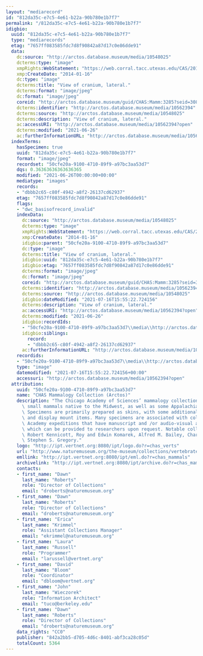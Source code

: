 ```yaml
---
layout: "mediarecord"
id: "812da35c-e7c5-4e61-b22a-90b780e1b7f7"
permalink: "/812da35c-e7c5-4e61-b22a-90b780e1b7f7"
idigbio:
  uuid: "812da35c-e7c5-4e61-b22a-90b780e1b7f7"
  type: "mediarecords"
  etag: "7657ff083585fdc7d8f90842a87d17c0e86dde91"
  data:
    dc:source: "http://arctos.database.museum/media/10548025"
    dcterms:type: "image"
    xmpRights:WebStatement: "https://web.corral.tacc.utexas.edu/CAS/20161217-02/jpg/chas_mamm_3285.8.jpg"
    xmp:CreateDate: "2014-01-16"
    dc:type: "image"
    dcterms:title: "View of cranium, lateral."
    dcterms:format: "image/jpeg"
    dc:format: "image/jpeg"
    coreid: "http://arctos.database.museum/guid/CHAS:Mamm:3285?seid=3088411"
    dcterms:identifier: "http://arctos.database.museum/media/10562394"
    dcterms:source: "http://arctos.database.museum/media/10548025"
    dcterms:description: "View of cranium, lateral."
    ac:accessURI: "http://arctos.database.museum/media/10562394?open"
    dcterms:modified: "2021-06-26"
    ac:furtherInformationURL: "http://arctos.database.museum/media/10562394"
  indexTerms:
    hasSpecimen: true
    uuid: "812da35c-e7c5-4e61-b22a-90b780e1b7f7"
    format: "image/jpeg"
    recordset: "50cfe20a-9100-4710-89f9-a97bc3aa53d7"
    dqs: 0.36363636363636365
    modified: "2021-06-26T00:00:00+00:00"
    mediatype: "images"
    records:
    - "dbbb2c65-c80f-4942-a8f2-26137cd62937"
    etag: "7657ff083585fdc7d8f90842a87d17c0e86dde91"
    flags:
    - "dwc_basisofrecord_invalid"
    indexData:
      dc:source: "http://arctos.database.museum/media/10548025"
      dcterms:type: "image"
      xmpRights:WebStatement: "https://web.corral.tacc.utexas.edu/CAS/20161217-02/jpg/chas_mamm_3285.8.jpg"
      xmp:CreateDate: "2014-01-16"
      idigbio:parent: "50cfe20a-9100-4710-89f9-a97bc3aa53d7"
      dc:type: "image"
      dcterms:title: "View of cranium, lateral."
      idigbio:uuid: "812da35c-e7c5-4e61-b22a-90b780e1b7f7"
      idigbio:etag: "7657ff083585fdc7d8f90842a87d17c0e86dde91"
      dcterms:format: "image/jpeg"
      dc:format: "image/jpeg"
      coreid: "http://arctos.database.museum/guid/CHAS:Mamm:3285?seid=3088411"
      dcterms:identifier: "http://arctos.database.museum/media/10562394"
      dcterms:source: "http://arctos.database.museum/media/10548025"
      idigbio:dateModified: "2021-07-16T15:55:22.724156"
      dcterms:description: "View of cranium, lateral."
      ac:accessURI: "http://arctos.database.museum/media/10562394?open"
      dcterms:modified: "2021-06-26"
      idigbio:recordIds:
      - "50cfe20a-9100-4710-89f9-a97bc3aa53d7\\media\\http://arctos.database.museum/media/10562394"
      idigbio:siblings:
        record:
        - "dbbb2c65-c80f-4942-a8f2-26137cd62937"
      ac:furtherInformationURL: "http://arctos.database.museum/media/10562394"
    recordids:
    - "50cfe20a-9100-4710-89f9-a97bc3aa53d7\\media\\http://arctos.database.museum/media/10562394"
    type: "image"
    datemodified: "2021-07-16T15:55:22.724156+00:00"
    accessuri: "http://arctos.database.museum/media/10562394?open"
  attribution:
    uuid: "50cfe20a-9100-4710-89f9-a97bc3aa53d7"
    name: "CHAS Mammalogy Collection (Arctos)"
    description: "The Chicago Academy of Sciences’ mammalogy collection contains mostly\
      \ small mammals native to the Midwest, as well as some Appalachian species.\
      \ Specimens are primarily prepared as skins, with some additional osteological\
      \ and display mount items. Many specimens are associated with collectors or\
      \ Academy expeditions that have manuscript and /or audio-visual archival material,\
      \ which can be provided to researchers upon request. Notable collectors include\
      \ Robert Kennicott, Roy and Edwin Komarek, Alfred M. Bailey, Charles D. Brower,\
      \ Stephen S. Gregory."
    logo: "http://ipt.vertnet.org:8080/ipt/logo.do?r=chas_verts"
    url: "http://www.naturemuseum.org/the-museum/collections/vertebrates"
    emllink: "http://ipt.vertnet.org:8080/ipt/eml.do?r=chas_mammals"
    archivelink: "http://ipt.vertnet.org:8080/ipt/archive.do?r=chas_mammals"
    contacts:
    - first_name: "Dawn"
      last_name: "Roberts"
      role: "Director of Collections"
      email: "droberts@naturemuseum.org"
    - first_name: "Dawn"
      last_name: "Roberts"
      role: "Director of Collections"
      email: "droberts@naturemuseum.org"
    - first_name: "Erica"
      last_name: "Krimmel"
      role: "Assistant Collections Manager"
      email: "ekrimmel@naturemuseum.org"
    - first_name: "Laura"
      last_name: "Russell"
      role: "Programmer"
      email: "larussell@vertnet.org"
    - first_name: "David"
      last_name: "Bloom"
      role: "Coordinator"
      email: "dbloom@vertnet.org"
    - first_name: "John"
      last_name: "Wieczorek"
      role: "Information Architect"
      email: "tuco@berkeley.edu"
    - first_name: "Dawn"
      last_name: "Roberts"
      role: "Director of Collections"
      email: "droberts@naturemuseum.org"
    data_rights: "CC0"
    publisher: "842a2bb5-d705-4d6c-8401-abf3ca28c05d"
    totalCount: 5364
---
```

